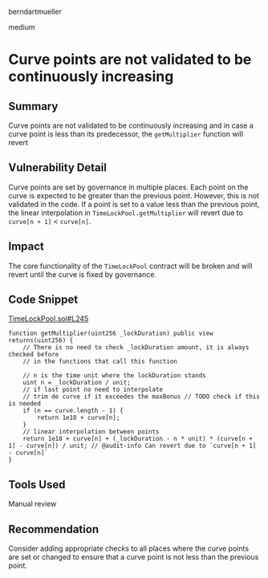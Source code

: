 berndartmueller

medium

# Curve points are not validated to be continuously increasing

## Summary

Curve points are not validated to be continuously increasing and in case a curve point is less than its predecessor, the `getMultiplier` function will revert

## Vulnerability Detail

Curve points are set by governance in multiple places. Each point on the curve is expected to be greater than the previous point. However, this is not validated in the code. If a point is set to a value less than the previous point, the linear interpolation in `TimeLockPool.getMultiplier` will revert due to `curve[n + 1]` < `curve[n]`.

## Impact

The core functionality of the `TimeLockPool` contract will be broken and will revert until the curve is fixed by governance.

## Code Snippet

[TimeLockPool.sol#L245](https://github.com/sherlock-audit/2022-10-merit-circle/blob/main/merit-liquidity-mining/contracts/TimeLockPool.sol#L245)

```solidity
function getMultiplier(uint256 _lockDuration) public view returns(uint256) {
    // There is no need to check _lockDuration amount, it is always checked before
    // in the functions that call this function

    // n is the time unit where the lockDuration stands
    uint n = _lockDuration / unit;
    // if last point no need to interpolate
    // trim de curve if it exceedes the maxBonus // TODO check if this is needed
    if (n == curve.length - 1) {
        return 1e18 + curve[n];
    }
    // linear interpolation between points
    return 1e18 + curve[n] + (_lockDuration - n * unit) * (curve[n + 1] - curve[n]) / unit; // @audit-info Can revert due to `curve[n + 1] - curve[n]`
}
```

## Tools Used

Manual review

## Recommendation

Consider adding appropriate checks to all places where the curve points are set or changed to ensure that a curve point is not less than the previous point.
